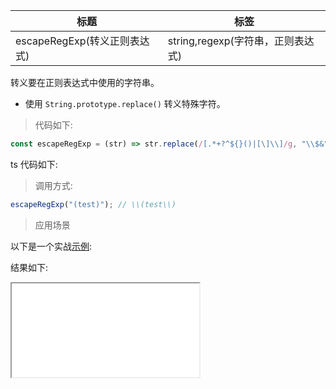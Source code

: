 | 标题                         | 标签                              |
| ---------------------------- | --------------------------------- |
| escapeRegExp(转义正则表达式) | string,regexp(字符串，正则表达式) |

转义要在正则表达式中使用的字符串。

- 使用 `String.prototype.replace()` 转义特殊字符。

> 代码如下:

```js
const escapeRegExp = (str) => str.replace(/[.*+?^${}()|[\]\\]/g, "\\$&");
```

ts 代码如下:

<div class="code-editor" data-url="codes/javascript/ts/escape-reg-exp.ts" data-language="typescript"></div>

> 调用方式:

```js
escapeRegExp("(test)"); // \\(test\\)
```

> 应用场景

以下是一个实战<a href="codes/javascript/html/escape-reg-exp.html" target="_blank" rel="noopener noreferrer">示例</a>:

<div class="code-editor" data-url="codes/javascript/html/escape-reg-exp.html" data-language="html"></div>

结果如下:

<iframe src="codes/javascript/html/escape-reg-exp.html"></iframe>
